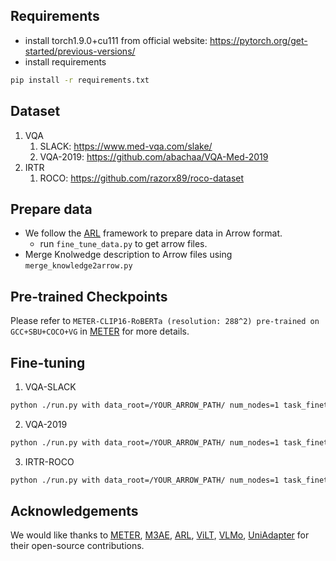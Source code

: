 ## Requirements
- install torch1.9.0+cu111 from official website: https://pytorch.org/get-started/previous-versions/
- install requirements
```bash
pip install -r requirements.txt
```
## Dataset
1. VQA
   1. SLACK: https://www.med-vqa.com/slake/
   2. VQA-2019: https://github.com/abachaa/VQA-Med-2019
2. IRTR
   1. ROCO: https://github.com/razorx89/roco-dataset
## Prepare data
- We follow the [ARL](https://github.com/zhjohnchan/ARL/) framework to prepare data in Arrow format.
  - run `fine_tune_data.py` to get arrow files.
- Merge Knolwedge description to Arrow files using `merge_knowledge2arrow.py`
## Pre-trained Checkpoints
Please refer to `METER-CLIP16-RoBERTa (resolution: 288^2) pre-trained on GCC+SBU+COCO+VG` in [METER](https://github.com/zdou0830/METER/blob/main/README.md) for more details.
## Fine-tuning
1. VQA-SLACK
```bash
python ./run.py with data_root=/YOUR_ARROW_PATH/ num_nodes=1 task_finetune_vqa_slack load_path=/METER_CHECKPOINTS_PATH/ clip16_kpl text_roberta image_size=384 learning_rate=5e-6 per_gpu_batchsize=16 tokenizer=/ROBERTA-BASE_CHECKPOINTS_PATH/ num_gpus=1 max_epoch=20 adapter_factor=3 backbone_lr=5e-4 seed=42 max_text_len=64 prompt_text=True
```
2. VQA-2019
```bash
python ./run.py with data_root=/YOUR_ARROW_PATH/ num_nodes=1 task_finetune_vqa_medvqa_2019 load_path=/METER_CHECKPOINTS_PATH/ clip16_kpl text_roberta image_size=384 learning_rate=5e-6 per_gpu_batchsize=16 tokenizer=/ROBERTA-BASE_CHECKPOINTS_PATH/ num_gpus=1 adapter_factor=3 backbone_lr=4e-4 seed=42 max_text_len=64 prompt_text=True
```
3. IRTR-ROCO
```bash
python ./run.py with data_root=/YOUR_ARROW_PATH/ num_nodes=1 task_finetune_irtr_roco load_path=/METER_CHECKPOINTS_PATH/ clip16_kpl text_roberta learning_rate=5e-6 num_gpus=1 tokenizer=/ROBERTA-BASE_CHECKPOINTS_PATH/ per_gpu_batchsize=2 get_recall_metric=False irtr_recall_batch_size=256 backbone_lr=5e-4 seed=42 adapter_factor=3 max_text_len=64 prompt_text=True
```
## Acknowledgements
We would like thanks to [METER](https://github.com/zdou0830/METER), [M3AE](https://github.com/zhjohnchan/M3AE), [ARL](https://github.com/zhjohnchan/ARL/), [ViLT](https://github.com/dandelin/ViLT), [VLMo](https://github.com/microsoft/unilm/blob/master/vlmo), [UniAdapter](https://github.com/RERV/UniAdapter) for their open-source contributions.

